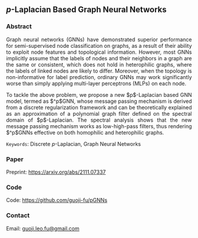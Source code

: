 ## $p$-Laplacian Based Graph Neural Networks

<head>
    <script src="https://cdn.mathjax.org/mathjax/latest/MathJax.js?config=TeX-AMS-MML_HTMLorMML" type="text/javascript"></script>
    <script type="text/x-mathjax-config">
        MathJax.Hub.Config({
            tex2jax: {
            skipTags: ['script', 'noscript', 'style', 'textarea', 'pre'],
            inlineMath: [['$','$']]
            }
        });
    </script>
</head>

### Abstract

<p align="justify">Graph neural networks (GNNs) have demonstrated superior performance for semi-supervised node classification on graphs, as a result of their ability to exploit node features and topological information. However, most GNNs implicitly assume that the labels of nodes and their neighbors in a graph are the same or consistent, which does not hold in heterophilic graphs, where the labels of linked nodes are likely to differ. Moreover, when the topology is non-informative for label prediction, ordinary GNNs may work significantly worse than simply applying multi-layer perceptrons (MLPs) on each node.</p>

<p align="justify">To tackle the above problem, we propose a new $p$-Laplacian based GNN model, termed as $^p$GNN, whose message passing mechanism is derived from a discrete regularization framework and can be theoretically explained as an approximation of a polynomial graph filter defined on the spectral domain of $p$-Laplacian. The spectral analysis shows that the new message passing mechanism works as low-high-pass filters, thus rendering $^p$GNNs effective on both homophilic and heterophilic graphs.</p>

<!-- <p align="justify">Empirical studies on real-world and synthetic datasets validate our findings and demonstrate that $^p$GNNs significantly outperform several state-of-the-art GNN architectures on heterophilic benchmarks while achieving competitive performance on homophilic benchmarks. Moreover, $^p$GNNs can adaptively learn aggregation weights and are robust to noisy edges.</p> -->

`Keywords`: Discrete $p$-Laplacian, Graph Neural Networks

### Paper

Preprint: <https://arxiv.org/abs/2111.07337>

### Code

Code: <https://github.com/guoji-fu/pGNNs>

### Contact

Email: <guoji.leo.fu@gmail.com>

